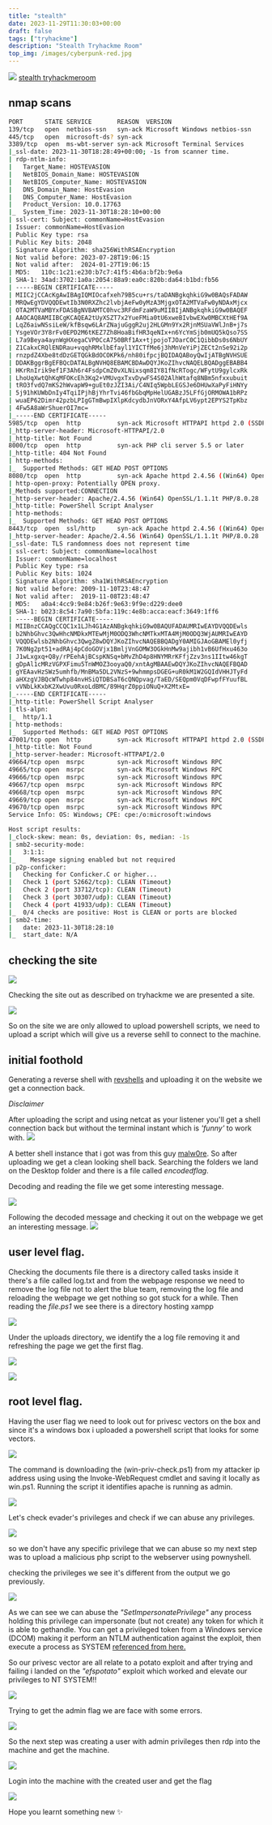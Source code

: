 ```yaml
---
title: "stealth"
date: 2023-11-29T11:30:03+00:00
draft: false
tags: ["tryhackme"]
description: "Stealth Tryhackme Room"
top_img: /images/cyberpunk-red.jpg
---
```


![](https://i.imgur.com/gd7lkVU.png)
[stealth tryhackmeroom](https://tryhackme.com/room/stealth)

## nmap scans

```bash
PORT      STATE SERVICE       REASON  VERSION
139/tcp   open  netbios-ssn   syn-ack Microsoft Windows netbios-ssn
445/tcp   open  microsoft-ds? syn-ack
3389/tcp  open  ms-wbt-server syn-ack Microsoft Terminal Services
|_ssl-date: 2023-11-30T18:28:49+00:00; -1s from scanner time.
| rdp-ntlm-info: 
|   Target_Name: HOSTEVASION
|   NetBIOS_Domain_Name: HOSTEVASION
|   NetBIOS_Computer_Name: HOSTEVASION
|   DNS_Domain_Name: HostEvasion
|   DNS_Computer_Name: HostEvasion
|   Product_Version: 10.0.17763
|_  System_Time: 2023-11-30T18:28:10+00:00
| ssl-cert: Subject: commonName=HostEvasion
| Issuer: commonName=HostEvasion
| Public Key type: rsa
| Public Key bits: 2048
| Signature Algorithm: sha256WithRSAEncryption
| Not valid before: 2023-07-28T19:06:15
| Not valid after:  2024-01-27T19:06:15
| MD5:   110c:1c21:e230:b7c7:41f5:4b6a:bf2b:9e6a
| SHA-1: 34ad:3702:1a0a:2054:88a9:ea0c:820b:da64:b1bd:fb56
| -----BEGIN CERTIFICATE-----
| MIIC2jCCAcKgAwIBAgIQMIOcafxeh79B5cu+rs/taDANBgkqhkiG9w0BAQsFADAW
| MRQwEgYDVQQDEwtIb3N0RXZhc2lvbjAeFw0yMzA3MjgxOTA2MTVaFw0yNDAxMjcx
| OTA2MTVaMBYxFDASBgNVBAMTC0hvc3RFdmFzaW9uMIIBIjANBgkqhkiG9w0BAQEF
| AAOCAQ8AMIIBCgKCAQEA2tUyXSZT7x2YueFMia0tU6xweBIvbwEXw0MBCXtHEf9A
| LqZ6aiwNSsiLeW/kfBsqw6LArZNajuGggR2uj2HLGMn9Yx2RjnMSUaVWlJnB+j7s
| YsgeVOr3Y8rFv0EPD2M6tKEZ7Zh8HoaBifHR3qeNIx+n6YcYmSjb0mUQ5kQso7SS
| L7a9Beya4aynWgHXegaCVP0CcA750BRf1Ax+tjpojoTJOarC0C1QibbDs0s6NbUY
| Z1CakxCRQlENDRau+vqqhRMxlbEfayl1YICTfMe6j3hMnVeYiPjZECt2nSe92i2p
| rnzpdZ4Xbe8tdDzGETQGkBdOCOKPk6/nh80ifpcjBQIDAQABoyQwIjATBgNVHSUE
| DDAKBggrBgEFBQcDATALBgNVHQ8EBAMCBDAwDQYJKoZIhvcNAQELBQADggEBABB4
| HKrRnIrik9ef1F3Ah6r4FsdpCmZ0vXLNixsqm8IY81fNcRTogc/WFytU9gylcxRk
| LhoUqXwtQhKqMFOKcEh3Kq2+VMUvgxTxvDywFS4S02AlhWtafq8NBm5nfxxubuit
| tRO3fvdQ7mKS2hWvapW9+guEt0zJZI3Ai/C4NIq5WpbLEGSJe6DHUwXaPyFiHNYy
| 5j91hKUWbDnIy4TqiIPjhBjYhrTvi46fbGbqMpHelUGABzJ5LFfGjORMOWA1bRPz
| wuaEP62Dimr42pzbLPIgGTmBwpIXlpKdcydbJnVORxY4AfpLV6ypt2EPYS2TpKbz
| 4Fw5A8aWrShuerOI7mc=
|_-----END CERTIFICATE-----
5985/tcp  open  http          syn-ack Microsoft HTTPAPI httpd 2.0 (SSDP/UPnP)
|_http-server-header: Microsoft-HTTPAPI/2.0
|_http-title: Not Found
8000/tcp  open  http          syn-ack PHP cli server 5.5 or later
|_http-title: 404 Not Found
| http-methods: 
|_  Supported Methods: GET HEAD POST OPTIONS
8080/tcp  open  http          syn-ack Apache httpd 2.4.56 ((Win64) OpenSSL/1.1.1t PHP/8.0.28)
| http-open-proxy: Potentially OPEN proxy.
|_Methods supported:CONNECTION
|_http-server-header: Apache/2.4.56 (Win64) OpenSSL/1.1.1t PHP/8.0.28
|_http-title: PowerShell Script Analyser
| http-methods: 
|_  Supported Methods: GET HEAD POST OPTIONS
8443/tcp  open  ssl/http      syn-ack Apache httpd 2.4.56 ((Win64) OpenSSL/1.1.1t PHP/8.0.28)
|_http-server-header: Apache/2.4.56 (Win64) OpenSSL/1.1.1t PHP/8.0.28
|_ssl-date: TLS randomness does not represent time
| ssl-cert: Subject: commonName=localhost
| Issuer: commonName=localhost
| Public Key type: rsa
| Public Key bits: 1024
| Signature Algorithm: sha1WithRSAEncryption
| Not valid before: 2009-11-10T23:48:47
| Not valid after:  2019-11-08T23:48:47
| MD5:   a0a4:4cc9:9e84:b26f:9e63:9f9e:d229:dee0
| SHA-1: b023:8c54:7a90:5bfa:119c:4e8b:acca:eacf:3649:1ff6
| -----BEGIN CERTIFICATE-----
| MIIBnzCCAQgCCQC1x1LJh4G1AzANBgkqhkiG9w0BAQUFADAUMRIwEAYDVQQDEwls
| b2NhbGhvc3QwHhcNMDkxMTEwMjM0ODQ3WhcNMTkxMTA4MjM0ODQ3WjAUMRIwEAYD
| VQQDEwlsb2NhbGhvc3QwgZ8wDQYJKoZIhvcNAQEBBQADgY0AMIGJAoGBAMEl0yfj
| 7K0Ng2pt51+adRAj4pCdoGOVjx1BmljVnGOMW3OGkHnMw9ajibh1vB6UfHxu463o
| J1wLxgxq+Q8y/rPEehAjBCspKNSq+bMvZhD4p8HNYMRrKFfjZzv3ns1IItw46kgT
| gDpAl1cMRzVGPXFimu5TnWMOZ3ooyaQ0/xntAgMBAAEwDQYJKoZIhvcNAQEFBQAD
| gYEAavHzSWz5umhfb/MnBMa5DL2VNzS+9whmmpsDGEG+uR0kM1W2GQIdVHHJTyFd
| aHXzgVJBQcWTwhp84nvHSiQTDBSaT6cQNQpvag/TaED/SEQpm0VqDFwpfFYuufBL
| vVNbLkKxbK2XwUvu0RxoLdBMC/89HqrZ0ppiONuQ+X2MtxE=
|_-----END CERTIFICATE-----
|_http-title: PowerShell Script Analyser
| tls-alpn: 
|_  http/1.1
| http-methods: 
|_  Supported Methods: GET HEAD POST OPTIONS
47001/tcp open  http          syn-ack Microsoft HTTPAPI httpd 2.0 (SSDP/UPnP)
|_http-title: Not Found
|_http-server-header: Microsoft-HTTPAPI/2.0
49664/tcp open  msrpc         syn-ack Microsoft Windows RPC
49665/tcp open  msrpc         syn-ack Microsoft Windows RPC
49666/tcp open  msrpc         syn-ack Microsoft Windows RPC
49667/tcp open  msrpc         syn-ack Microsoft Windows RPC
49668/tcp open  msrpc         syn-ack Microsoft Windows RPC
49669/tcp open  msrpc         syn-ack Microsoft Windows RPC
49670/tcp open  msrpc         syn-ack Microsoft Windows RPC
Service Info: OS: Windows; CPE: cpe:/o:microsoft:windows

Host script results:
|_clock-skew: mean: 0s, deviation: 0s, median: -1s
| smb2-security-mode: 
|   3:1:1: 
|_    Message signing enabled but not required
| p2p-conficker: 
|   Checking for Conficker.C or higher...
|   Check 1 (port 52662/tcp): CLEAN (Timeout)
|   Check 2 (port 33712/tcp): CLEAN (Timeout)
|   Check 3 (port 30307/udp): CLEAN (Timeout)
|   Check 4 (port 41933/udp): CLEAN (Timeout)
|_  0/4 checks are positive: Host is CLEAN or ports are blocked
| smb2-time: 
|   date: 2023-11-30T18:28:10
|_  start_date: N/A


```
## checking the site

![](https://i.imgur.com/uV5DpSl.png)

Checking the site out as described on tryhackme we are presented a site.

![](https://i.imgur.com/JWMZg47.png)

So on the site we are only allowed to upload powershell scripts, we need to upload a script which will give us a reverse sehll to connect to the machine.

## initial foothold
Generating a reverse shell with [revshells](http://revshells.com) and uploading it on the website we get a connection back. 

*Disclaimer*

After uploading the script and using netcat as your listener you'll get a shell connection back but without the terminal instant which is *'funny'* to work with. 
![](https://i.imgur.com/FQKIuhp.png)


A better shell instance that i got was from this guy [malw0re](https://github.com/malw0re/scriptures-). So after uploading we get a clean looking shell back. Searching the folders we land on the Desktop folder and there is a file called *encodedflag*.

Decoding and reading the file we get some interesting message.

![](https://i.imgur.com/kNofE1s.png)

Following the decoded message and checking it out on the webpage we get an interesting message.
![](https://i.imgur.com/JqHJOnC.png)

## user level flag.

Checking the documents file there is a directory called tasks inside it there's a file called log.txt and from the webpage response we need to remove the log file not to alert the blue team, removing the log file and reloading the webpage we get nothing so got stuck for a while.
Then reading the *file.ps1* we see there is a directory hosting xampp

![](https://i.imgur.com/ZaomI08.png)

Under the uploads directory, we identify the a log file removing it and refreshing the page we get the first flag.

![](https://i.imgur.com/6C9PKha.png)

![](https://i.imgur.com/o4vn183.png)

## root level flag.

Having the user flag we need to look out for privesc vectors on the box and since it's a windows box i uploaded a powershell script that looks for some vectors.

![](https://i.imgur.com/q5dzts3.png)

The command is downloading the (win-priv-check.ps1) from my attacker ip address using using the Invoke-WebRequest cmdlet and saving it locally as win.ps1. Running the script it identifies apache is running as admin.

![](https://i.imgur.com/OifDB01.png)

Let's check evader's privileges and check if we can abuse any privileges.

![](https://i.imgur.com/a72wbxc.png)

so we don't have any specific privilege that we can abuse so my next step was to upload a malicious php script to the webserver using pownyshell.

checking the privileges we see it's different from the output we go previously.

![](https://i.imgur.com/A9Yszsw.png)

As we can see we can abuse the *"SetImpersonatePrivilege"* any process holding this privilege can impersonate (but not create) any token for which it is able to gethandle. You can get a privileged token from a Windows service (DCOM) making it perform an NTLM authentication against the exploit, then execute a process as SYSTEM [referenced from here.](https://book.hacktricks.xyz/windows-hardening/windows-local-privilege-escalation/privilege-escalation-abusing-tokens)

So our privesc vector are all relate to a potato exploit and after trying and failing i landed on the *"efspotato"* exploit which worked and elevate our privileges to NT SYSTEM!!

![](https://i.imgur.com/F5WGaj8.png)

Trying to get the admin flag we are face with some errors.

![](https://i.imgur.com/wDnF2Xy.png)

So the next step was creating a user with admin privileges then rdp into the machine and get the machine.

![](https://i.imgur.com/U29uu8P.png)

Login into the machine with the created user and get the flag

![](https://i.imgur.com/jlALEK2.png)

Hope you learnt something new ✨